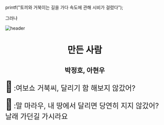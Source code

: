 printf("토끼와 거북이는 길을 가다 속도에 관해 시비가 걸렸다");

그러나

![header](https://capsule-render.vercel.app/api?type=waving&animation=scaleIn&color=gradient&height=300&section=header&text=토끼와_거북이&fontSize=60&fontAlign=75&stroke=FF00FF&strokeWidth=.50)

<div align="center">

# 만든 사람

## 박정호, 아현우

</div>

<span style="font-size:250%">🐰</span>
<span style="font-size:160%">:여보쇼 거북씨, 달리기 함 해보지 않갔어?</span>

<span style="font-size:250%">🐢</span>
<span style="font-size:160%">:말 마라우, 내 땅에서 달리면 당연히 지지 않갔어? 날래 가던길 가시라요</span>